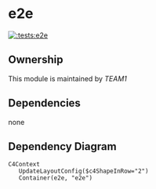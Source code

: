 
# e2e
        
[![:tests:e2e](https://github.com/albertlatacz/shift-left-kotlin/actions/workflows/e2e-build.yml/badge.svg)](https://github.com/albertlatacz/shift-left-kotlin/actions/workflows/e2e-build.yml)


## Ownership
This module is maintained by *TEAM1*

## Dependencies

none

## Dependency Diagram

```mermaid
C4Context        
   UpdateLayoutConfig($c4ShapeInRow="2")                           
   Container(e2e, "e2e")
                
```